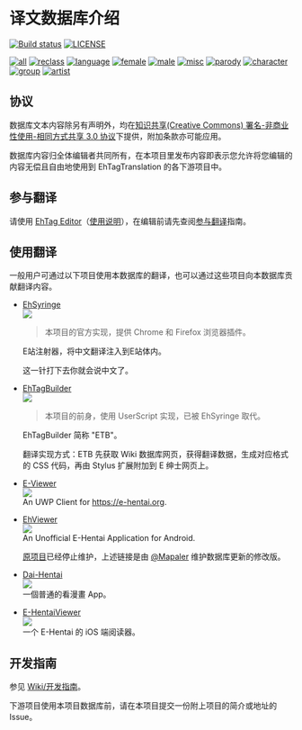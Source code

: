 译文数据库介绍 
==================

[![Build status](../../workflows/build/badge.svg)](../../actions)
[![LICENSE](https://img.shields.io/badge/license-by--nc--sa-orange.svg?logo=creative-commons&logoColor=white)](LICENSE.md)

<!-- [![Commit](https://img.shields.io/endpoint?color=blueviolet&url=https://ehtt.herokuapp.com/database/~badge)](//github.com/EhTagTranslation/Database/tree/master)  -->
[![all](https://img.shields.io/endpoint?color=brightgreen&url=https://ehtt.herokuapp.com/database/all/~badge)](https://editor.ehtt.now.sh/list/all)
[![reclass](https://img.shields.io/endpoint?color=tomato&url=https://ehtt.herokuapp.com/database/reclass/~badge)](https://editor.ehtt.now.sh/list/reclass)
[![language](https://img.shields.io/endpoint?color=deepskyblue&url=https://ehtt.herokuapp.com/database/language/~badge)](https://editor.ehtt.now.sh/list/language)
[![female](https://img.shields.io/endpoint?color=deeppink&url=https://ehtt.herokuapp.com/database/female/~badge)](https://editor.ehtt.now.sh/list/female)
[![male](https://img.shields.io/endpoint?color=slateblue&url=https://ehtt.herokuapp.com/database/male/~badge)](https://editor.ehtt.now.sh/list/male)
[![misc](https://img.shields.io/endpoint?color=lightgray&url=https://ehtt.herokuapp.com/database/misc/~badge)](https://editor.ehtt.now.sh/list/misc)
[![parody](https://img.shields.io/endpoint?color=darkviolet&url=https://ehtt.herokuapp.com/database/parody/~badge)](https://editor.ehtt.now.sh/list/parody)
[![character](https://img.shields.io/endpoint?color=cadetblue&url=https://ehtt.herokuapp.com/database/character/~badge)](https://editor.ehtt.now.sh/list/character)
[![group](https://img.shields.io/endpoint?color=darkkhaki&url=https://ehtt.herokuapp.com/database/group/~badge)](https://editor.ehtt.now.sh/list/group)
[![artist](https://img.shields.io/endpoint?color=chocolate&url=https://ehtt.herokuapp.com/database/artist/~badge)](https://editor.ehtt.now.sh/list/artist)

## 协议

数据库文本内容除另有声明外，均在[知识共享(Creative Commons) 署名-非商业性使用-相同方式共享 3.0 协议](LICENSE.md)下提供，附加条款亦可能应用。

数据库内容归全体编辑者共同所有，在本项目里发布内容即表示您允许将您编辑的内容无偿且自由地使用到 EhTagTranslation 的各下游项目中。

## 参与翻译

请使用 [EhTag Editor](https://editor.ehtt.now.sh)（[使用说明](../../../Editor/wiki)），在编辑前请先查阅[参与翻译](../../wiki/参与翻译)指南。

## 使用翻译

一般用户可通过以下项目使用本数据库的翻译，也可以通过这些项目向本数据库贡献翻译内容。

* [EhSyringe](../../../EhSyringe)  
  ![][plat-web]  
  > 本项目的官方实现，提供 Chrome 和 Firefox 浏览器插件。
  
  E站注射器，将中文翻译注入到E站体内。
  
  这一针打下去你就会说中文了。

* [EhTagBuilder](//github.com/Mapaler/EhTagTranslator/wiki/EhTagBuilder)  
  ![][plat-web]  
  > 本项目的前身，使用 UserScript 实现，已被 EhSyringe 取代。

  EhTagBuilder 简称 "ETB"。

  翻译实现方式：ETB 先获取 Wiki 数据库网页，获得翻译数据，生成对应格式的 CSS 代码，再由 Stylus 扩展附加到 E 绅士网页上。

* [E-Viewer](//github.com/OpportunityLiu/E-Viewer)  
  ![][plat-uwp]  
  An UWP Client for <https://e-hentai.org>.

* [EhViewer](//github.com/Mapaler/EhViewer)  
  ![][plat-android]  
  An Unofficial E-Hentai Application for Android.
  
  [原项目](//github.com/seven332/EhViewer)已经停止维护，上述链接是由 [@Mapaler](//github.com/Mapaler)  维护数据库更新的修改版。

* [Dai-Hentai](//github.com/DaidoujiChen/Dai-Hentai)  
  ![][plat-ios]  
  一個普通的看漫畫 App。
  
* [E-HentaiViewer](//github.com/kayanouriko/E-HentaiViewer)  
  ![][plat-ios]  
  一个 E-Hentai 的 iOS 端阅读器。
  
## 开发指南

参见 [Wiki/开发指南](../../wiki/开发指南)。

下游项目使用本项目数据库前，请在本项目提交一份附上项目的简介或地址的 Issue。

[plat-web]: https://img.shields.io/badge/platform-web-red.svg?logo=javascript
[plat-ios]: https://img.shields.io/badge/platform-iOS-lightgrey.svg?logo=apple
[plat-uwp]: https://img.shields.io/badge/platform-UWP-blue.svg?logo=windows
[plat-android]: https://img.shields.io/badge/platform-Android-brightgreen.svg?logo=android
